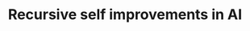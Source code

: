 ---
layout: post
title: Recursive self improvements in AI
subtitle: 
gh-repo:
gh-badge:
tags: [first-principles]
comments: true
---